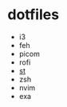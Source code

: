 # dotfiles

- i3
- feh
- picom
- rofi
- [st](https://github.com/LukeSmithxyz/st)
- zsh
- nvim
- exa
